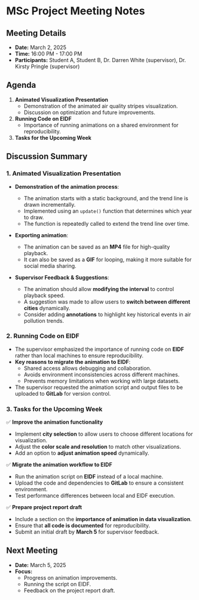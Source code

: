 # MSc Project Meeting Notes  

## Meeting Details  
- **Date:** March 2, 2025  
- **Time:** 16:00 PM - 17:00 PM  
- **Participants:** Student A, Student B, Dr. Darren White (supervisor), Dr. Kirsty Pringle (supervisor)  

## Agenda  
1. **Animated Visualization Presentation**  
   - Demonstration of the animated air quality stripes visualization.  
   - Discussion on optimization and future improvements.  
2. **Running Code on EIDF**  
   - Importance of running animations on a shared environment for reproducibility.  
3. **Tasks for the Upcoming Week**  

## Discussion Summary  

### 1. Animated Visualization Presentation  
- **Demonstration of the animation process**:  
  - The animation starts with a static background, and the trend line is drawn incrementally.  
  - Implemented using an `update()` function that determines which year to draw.  
  - The function is repeatedly called to extend the trend line over time.  

- **Exporting animation**:  
  - The animation can be saved as an **MP4** file for high-quality playback.  
  - It can also be saved as a **GIF** for looping, making it more suitable for social media sharing.  

- **Supervisor Feedback & Suggestions**:  
  - The animation should allow **modifying the interval** to control playback speed.  
  - A suggestion was made to allow users to **switch between different cities** dynamically.  
  - Consider adding **annotations** to highlight key historical events in air pollution trends.  

### 2. Running Code on EIDF  
- The supervisor emphasized the importance of running code on **EIDF** rather than local machines to ensure reproducibility.  
- **Key reasons to migrate the animation to EIDF**:  
  - Shared access allows debugging and collaboration.  
  - Avoids environment inconsistencies across different machines.  
  - Prevents memory limitations when working with large datasets.  
- The supervisor requested the animation script and output files to be uploaded to **GitLab** for version control.  

### 3. Tasks for the Upcoming Week  
✅ **Improve the animation functionality**  
- Implement **city selection** to allow users to choose different locations for visualization.  
- Adjust the **color scale and resolution** to match other visualizations.  
- Add an option to **adjust animation speed** dynamically.  

✅ **Migrate the animation workflow to EIDF**  
- Run the animation script on **EIDF** instead of a local machine.  
- Upload the code and dependencies to **GitLab** to ensure a consistent environment.  
- Test performance differences between local and EIDF execution.  

✅ **Prepare project report draft**  
- Include a section on the **importance of animation in data visualization**.  
- Ensure that **all code is documented** for reproducibility.  
- Submit an initial draft by **March 5** for supervisor feedback.  

## Next Meeting  
- **Date:** March 5, 2025  
- **Focus:**  
  - Progress on animation improvements.  
  - Running the script on EIDF.  
  - Feedback on the project report draft.  
